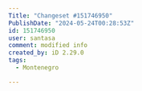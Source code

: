 ```yaml
---
Title: "Changeset #151746950"
PublishDate: "2024-05-24T00:28:53Z"
id: 151746950
user: santasa
comment: modified info
created_by: iD 2.29.0
tags:
  - Montenegro

---
```

